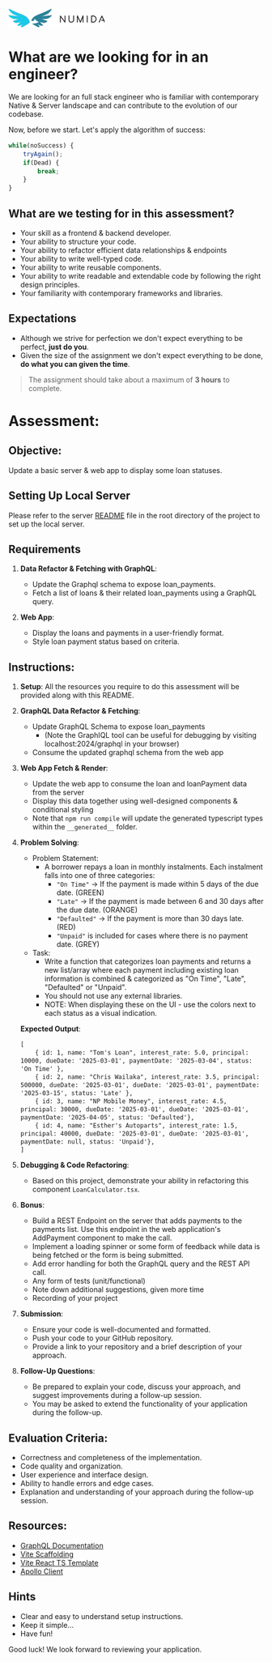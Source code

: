 ![Numida](./logo.numida.png)

# What are we looking for in an engineer?

We are looking for an full stack engineer who is familiar with contemporary Native & Server landscape and can contribute to the evolution of our codebase.

Now, before we start. Let's apply the algorithm of success:

```js
while(noSuccess) {
    tryAgain();
    if(Dead) {
        break;
    }
}
```

## What are we testing for in this assessment?

- Your skill as a frontend & backend developer.
- Your ability to structure your code.
- Your ability to refactor efficient data relationships & endpoints
- Your ability to write well-typed code.
- Your ability to write reusable components.
- Your ability to write readable and extendable code by following the right design principles.
- Your familiarity with contemporary frameworks and libraries.

## Expectations

- Although we strive for perfection we don't expect everything to be perfect, **just do you**.
- Given the size of the assignment we don't expect everything to be done, **do what you can given the time**.

> The assignment should take about a maximum of **3 hours** to complete.

# Assessment:

## Objective:

Update a basic server & web app to display some loan statuses.

## Setting Up Local Server

Please refer to the server [README](server/README.md) file in the root directory of the project to set up the local server.

## Requirements

1. **Data Refactor & Fetching with GraphQL**:
   - Update the Graphql schema to expose loan_payments.
   - Fetch a list of loans & their related loan_payments using a GraphQL query.

2. **Web App**:
   - Display the loans and payments in a user-friendly format.
   - Style loan payment status based on criteria.

## Instructions:

1. **Setup**: All the resources you require to do this assessment will be provided along with this README.

2. **GraphQL Data Refactor & Fetching**:
   - Update GraphQL Schema to expose loan_payments
     - (Note the GraphIQL tool can be useful for debugging by visiting localhost:2024/graphql in your browser)
   - Consume the updated graphql schema from the web app

3. **Web App Fetch & Render**:
   - Update the web app to consume the loan and loanPayment data from the server
   - Display this data together using well-designed components & conditional styling
   - Note that `npm run compile` will update the generated typescript types within the `__generated__` folder.

4. **Problem Solving**:
    - Problem Statement:
        - A borrower repays a loan in monthly instalments. Each instalment falls into one of three categories:
            - `"On Time"` → If the payment is made within 5 days of the due date. (GREEN)
            - `"Late"` → If the payment is made between 6 and 30 days after the due date. (ORANGE)
            - `"Defaulted"` → If the payment is more than 30 days late. (RED)
            - `"Unpaid"` is included for cases where there is no payment date. (GREY)
    - Task:
        - Write a function that categorizes loan payments and returns a new list/array where each payment including existing loan  information is combined & categorized as "On Time", "Late", "Defaulted" or "Unpaid".
        - You should not use any external libraries.
        - NOTE: When displaying these on the UI - use the colors next to each status as a visual indication.


    **Expected Output**:

    ```tsx
    [
        { id: 1, name: "Tom's Loan", interest_rate: 5.0, principal: 10000, dueDate: '2025-03-01', paymentDate: '2025-03-04', status: 'On Time' },
        { id: 2, name: "Chris Wailaka", interest_rate: 3.5, principal: 500000, dueDate: '2025-03-01', dueDate: '2025-03-01', paymentDate: '2025-03-15', status: 'Late' },
        { id: 3, name: "NP Mobile Money", interest_rate: 4.5, principal: 30000, dueDate: '2025-03-01', dueDate: '2025-03-01', paymentDate: '2025-04-05', status: 'Defaulted'},
        { id: 4, name: "Esther's Autoparts", interest_rate: 1.5, principal: 40000, dueDate: '2025-03-01', dueDate: '2025-03-01', paymentDate: null, status: 'Unpaid'},
    ]
    ```

5. **Debugging & Code Refactoring**:

    - Based on this project, demonstrate your ability in refactoring this component `LoanCalculator.tsx`.

6. **Bonus**:

   - Build a REST Endpoint on the server that adds payments to the payments list. Use this endpoint in the web application's AddPayment component to make the call.
   - Implement a loading spinner or some form of feedback while data is being fetched or the form is being submitted.
   - Add error handling for both the GraphQL query and the REST API call.
   - Any form of tests (unit/functional)
   - Note down additional suggestions, given more time
   - Recording of your project

5. **Submission**:
   - Ensure your code is well-documented and formatted.
   - Push your code to your GitHub repository.
   - Provide a link to your repository and a brief description of your approach.

6. **Follow-Up Questions**:
   - Be prepared to explain your code, discuss your approach, and suggest improvements during a follow-up session.
   - You may be asked to extend the functionality of your application during the follow-up.

## Evaluation Criteria:

- Correctness and completeness of the implementation.
- Code quality and organization.
- User experience and interface design.
- Ability to handle errors and edge cases.
- Explanation and understanding of your approach during the follow-up session.

## Resources:

- [GraphQL Documentation](https://graphql.org/learn/)
- [Vite Scaffolding](https://vite.dev/guide/#scaffolding-your-first-vite-project)
- [Vite React TS Template](https://github.com/vitejs/vite/tree/main/packages/create-vite/template-react-ts)
- [Apollo Client](https://www.apollographql.com/docs/react/get-started)

## Hints

- Clear and easy to understand setup instructions.
- Keep it simple...
- Have fun!

Good luck! We look forward to reviewing your application.
